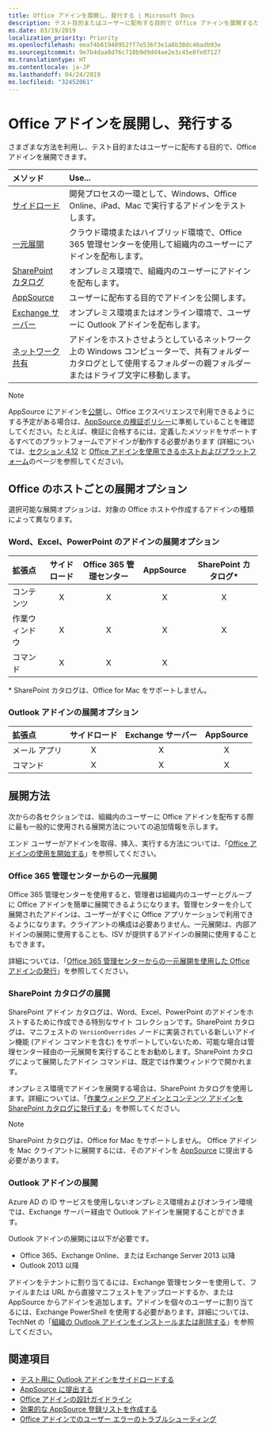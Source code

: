 ```yaml
---
title: Office アドインを展開し、発行する | Microsoft Docs
description: テスト目的またはユーザーに配布する目的で Office アドインを展開するための方法とオプション。
ms.date: 03/19/2019
localization_priority: Priority
ms.openlocfilehash: eeaf4b61948952ff7e536f3e1a6b38dc46adb93e
ms.sourcegitcommit: 9e7b4daa8d76c710b9d9dd4ae2e3c45e8fe07127
ms.translationtype: HT
ms.contentlocale: ja-JP
ms.lasthandoff: 04/24/2019
ms.locfileid: "32452061"
---
```

# <a name="deploy-and-publish-your-office-add-in"></a>Office アドインを展開し、発行する

さまざまな方法を利用し、テスト目的またはユーザーに配布する目的で、Office アドインを展開できます。

|**メソッド**|**Use...**|
|:---------|:------------|
|[サイドロード](../testing/create-a-network-shared-folder-catalog-for-task-pane-and-content-add-ins.md)|開発プロセスの一環として、Windows、Office Online、iPad、Mac で実行するアドインをテストします。|
|[一元展開](centralized-deployment.md)|クラウド環境またはハイブリッド環境で、Office 365 管理センターを使用して組織内のユーザーにアドインを配布します。|
|[SharePoint カタログ](publish-task-pane-and-content-add-ins-to-an-add-in-catalog.md)|オンプレミス環境で、組織内のユーザーにアドインを配布します。|
|[AppSource](/office/dev/store/submit-to-the-office-store)|ユーザーに配布する目的でアドインを公開します。|
|[Exchange サーバー](#outlook-add-in-deployment)|オンプレミス環境またはオンライン環境で、ユーザーに Outlook アドインを配布します。|
|[ネットワーク共有](../testing/create-a-network-shared-folder-catalog-for-task-pane-and-content-add-ins.md)|アドインをホストさせようとしているネットワーク上の Windows コンピューターで、共有フォルダー カタログとして使用するフォルダーの親フォルダーまたはドライブ文字に移動します。|

> [!NOTE]
> AppSource にアドインを[公開](../publish/publish.md)し、Office エクスペリエンスで利用できるようにする予定がある場合は、[AppSource の検証ポリシー](/office/dev/store/validation-policies)に準拠していることを確認してください。たとえば、検証に合格するには、定義したメソッドをサポートするすべてのプラットフォームでアドインが動作する必要があります (詳細については、[セクション 4.12](/office/dev/store/validation-policies#4-apps-and-add-ins-behave-predictably) と [Office アドインを使用できるホストおよびプラットフォーム](../overview/office-add-in-availability.md)のページを参照してください)。

## <a name="deployment-options-by-office-host"></a>Office のホストごとの展開オプション

選択可能な展開オプションは、対象の Office ホストや作成するアドインの種類によって異なります。

### <a name="deployment-options-for-word-excel-and-powerpoint-add-ins"></a>Word、Excel、PowerPoint のアドインの展開オプション

| 拡張点 | サイドロード | Office 365 管理センター |AppSource   | SharePoint カタログ\* |
|:----------------|:-----------:|:-----------------------:|:----------:|:--------------------:|
| コンテンツ         | X           | X                       | X          | X                    |
| 作業ウィンドウ       | X           | X                       | X          | X                    |
| コマンド         | X           | X                       | X          |                      |

&#42; SharePoint カタログは、Office for Mac をサポートしません。

### <a name="deployment-options-for-outlook-add-ins"></a>Outlook アドインの展開オプション

| 拡張点 | サイドロード | Exchange サーバー | AppSource    |
|:----------------|:-----------:|:---------------:|:------------:|
| メール アプリ        | X           | X               | X            |
| コマンド         | X           | X               | X            |

## <a name="deployment-methods"></a>展開方法

次からの各セクションでは、組織内のユーザーに Office アドインを配布する際に最も一般的に使用される展開方法についての追加情報を示します。

エンド ユーザーがアドインを取得、挿入、実行する方法については、「[Office アドインの使用を開始する](https://support.office.com/en-ie/article/Start-using-your-Office-Add-in-82e665c4-6700-4b56-a3f3-ef5441996862?ui=en-US&rs=en-IE&ad=IE)」を参照してください。

### <a name="centralized-deployment-via-the-office-365-admin-center"></a>Office 365 管理センターからの一元展開 

Office 365 管理センターを使用すると、管理者は組織内のユーザーとグループに Office アドインを簡単に展開できるようになります。管理センターを介して展開されたアドインは、ユーザーがすぐに Office アプリケーションで利用できるようになります。クライアントの構成は必要ありません。一元展開は、内部アドインの展開に使用することも、ISV が提供するアドインの展開に使用することもできます。

詳細については、「[Office 365 管理センターからの一元展開を使用した Office アドインの発行](centralized-deployment.md)」を参照してください。

### <a name="sharepoint-catalog-deployment"></a>SharePoint カタログの展開

SharePoint アドイン カタログは、Word、Excel、PowerPoint のアドインをホストするために作成できる特別なサイト コレクションです。SharePoint カタログは、マニフェストの `VersionOverrides` ノードに実装されている新しいアドイン機能 (アドイン コマンドを含む) をサポートしていないため、可能な場合は管理センター経由の一元展開を実行することをお勧めします。SharePoint カタログによって展開したアドイン コマンドは、既定では作業ウィンドウで開かれます。

オンプレミス環境でアドインを展開する場合は、SharePoint カタログを使用します。詳細については、「[作業ウィンドウ アドインとコンテンツ アドインを SharePoint カタログに発行する](publish-task-pane-and-content-add-ins-to-an-add-in-catalog.md)」を参照してください。

> [!NOTE]
> SharePoint カタログは、Office for Mac をサポートしません。 Office アドインを Mac クライアントに展開するには、そのアドインを [AppSource](/office/dev/store/submit-to-the-office-store) に提出する必要があります。

### <a name="outlook-add-in-deployment"></a>Outlook アドインの展開

Azure AD の ID サービスを使用しないオンプレミス環境およびオンライン環境では、Exchange サーバー経由で Outlook アドインを展開することができます。

Outlook アドインの展開には以下が必要です。

- Office 365、Exchange Online、または Exchange Server 2013 以降
- Outlook 2013 以降

アドインをテナントに割り当てるには、Exchange 管理センターを使用して、ファイルまたは URL から直接マニフェストをアップロードするか、または AppSource からアドインを追加します。アドインを個々のユーザーに割り当てるには、Exchange PowerShell を使用する必要があります。詳細については、TechNet の「[組織の Outlook アドインをインストールまたは削除する](https://technet.microsoft.com/library/jj943752(v=exchg.150).aspx)」を参照してください。

## <a name="see-also"></a>関連項目

- [テスト用に Outlook アドインをサイドロードする](../testing/create-a-network-shared-folder-catalog-for-task-pane-and-content-add-ins.md)
- [AppSource に提出する][AppSource]
- [Office アドインの設計ガイドライン](../design/add-in-design.md)
- [効果的な AppSource 登録リストを作成する](/office/dev/store/create-effective-office-store-listings)
- [Office アドインでのユーザー エラーのトラブルシューティング](../testing/testing-and-troubleshooting.md)

[AppSource]: https://docs.microsoft.com/office/dev/store/submit-to-the-office-store
[Office Add-in host and platform availability]: ../overview/office-add-in-availability
